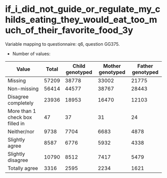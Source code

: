 # if_i_did_not_guide_or_regulate_my_childs_eating_they_would_eat_too_much_of_their_favorite_food_3y
Variable mapping to questionnaire: q6, question GG375.
- Number of values:

| Value | Total | Child genotyped | Mother genotyped | Father genotyped |
| ----- | ----- | --------------- | ---------------- | ---------------- |
| Missing | 57209 | 38778 | 33002 | 21775 |
| Non-missing | 56414 | 44577 | 38767 | 28443 |
| Disagree completely | 23936 | 18953 | 16470 |12103 |
| More than 1 check box filled in | 47 | 37 | 31 |24 |
| Neither/nor | 9738 | 7704 | 6683 |4878 |
| Slightly agree | 8587 | 6776 | 5932 |4338 |
| Slightly disagree | 10790 | 8512 | 7417 |5479 |
| Totally agree | 3316 | 2595 | 2234 |1621 |



